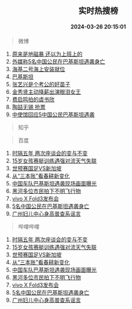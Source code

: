 <div align="center"><h2>实时热搜榜</h2><h4>2024-03-26 20:15:01</h4></div>

> 微博  

1. [原来是地磁暴 还以为上班上的](https://s.weibo.com/weibo?q=%E5%8E%9F%E6%9D%A5%E6%98%AF%E5%9C%B0%E7%A3%81%E6%9A%B4%20%E8%BF%98%E4%BB%A5%E4%B8%BA%E4%B8%8A%E7%8F%AD%E4%B8%8A%E7%9A%84&t=31&band_rank=1&Refer=top)<br />
2. [外媒称5名中国公民在巴基斯坦遇袭身亡](https://s.weibo.com/weibo?q=%23%E5%A4%96%E5%AA%92%E7%A7%B05%E5%90%8D%E4%B8%AD%E5%9B%BD%E5%85%AC%E6%B0%91%E5%9C%A8%E5%B7%B4%E5%9F%BA%E6%96%AF%E5%9D%A6%E9%81%87%E8%A2%AD%E8%BA%AB%E4%BA%A1%23&t=31&band_rank=2&Refer=top)<br />
3. [海基二号海上安装就位](https://s.weibo.com/weibo?q=%23%E6%B5%B7%E5%9F%BA%E4%BA%8C%E5%8F%B7%E6%B5%B7%E4%B8%8A%E5%AE%89%E8%A3%85%E5%B0%B1%E4%BD%8D%23&t=31&band_rank=3&Refer=top)<br />
4. [巴基斯坦](https://s.weibo.com/weibo?q=%E5%B7%B4%E5%9F%BA%E6%96%AF%E5%9D%A6&t=31&band_rank=4&Refer=top)<br />
5. [张艺兴是个考公的好苗子](https://s.weibo.com/weibo?q=%23%E5%BC%A0%E8%89%BA%E5%85%B4%E6%98%AF%E4%B8%AA%E8%80%83%E5%85%AC%E7%9A%84%E5%A5%BD%E8%8B%97%E5%AD%90%23&t=31&band_rank=5&Refer=top)<br />
6. [金秀贤主动降薪出演眼泪女王](https://s.weibo.com/weibo?q=%23%E9%87%91%E7%A7%80%E8%B4%A4%E4%B8%BB%E5%8A%A8%E9%99%8D%E8%96%AA%E5%87%BA%E6%BC%94%E7%9C%BC%E6%B3%AA%E5%A5%B3%E7%8E%8B%23&t=31&band_rank=6&Refer=top)<br />
7. [费启鸣拍的虞书欣](https://s.weibo.com/weibo?q=%23%E8%B4%B9%E5%90%AF%E9%B8%A3%E6%8B%8D%E7%9A%84%E8%99%9E%E4%B9%A6%E6%AC%A3%23&t=31&band_rank=7&Refer=top)<br />
8. [陶喆无锡 抢票](https://s.weibo.com/weibo?q=%E9%99%B6%E5%96%86%E6%97%A0%E9%94%A1%20%E6%8A%A2%E7%A5%A8&t=31&band_rank=8&Refer=top)<br />
9. [中使馆回应5中国公民巴基斯坦遇袭](https://s.weibo.com/weibo?q=%23%E4%B8%AD%E4%BD%BF%E9%A6%86%E5%9B%9E%E5%BA%945%E4%B8%AD%E5%9B%BD%E5%85%AC%E6%B0%91%E5%B7%B4%E5%9F%BA%E6%96%AF%E5%9D%A6%E9%81%87%E8%A2%AD%23&t=31&band_rank=9&Refer=top)<br />

> 知乎  


> 百度  

1. [时隔五年 两次座谈会的变与不变](https://www.baidu.com/s?wd=%E6%97%B6%E9%9A%94%E4%BA%94%E5%B9%B4+%E4%B8%A4%E6%AC%A1%E5%BA%A7%E8%B0%88%E4%BC%9A%E7%9A%84%E5%8F%98%E4%B8%8E%E4%B8%8D%E5%8F%98&sa=fyb_news&rsv_dl=fyb_news)<br />
2. [15岁女孩赛艇训练遇强对流天气失联](https://www.baidu.com/s?wd=15%E5%B2%81%E5%A5%B3%E5%AD%A9%E8%B5%9B%E8%89%87%E8%AE%AD%E7%BB%83%E9%81%87%E5%BC%BA%E5%AF%B9%E6%B5%81%E5%A4%A9%E6%B0%94%E5%A4%B1%E8%81%94&sa=fyb_news&rsv_dl=fyb_news)<br />
3. [世预赛国足VS新加坡](https://www.baidu.com/s?wd=%E4%B8%96%E9%A2%84%E8%B5%9B%E5%9B%BD%E8%B6%B3VS%E6%96%B0%E5%8A%A0%E5%9D%A1&sa=fyb_news&rsv_dl=fyb_news)<br />
4. [从“三本账”看春耕新变化](https://www.baidu.com/s?wd=%E4%BB%8E%E2%80%9C%E4%B8%89%E6%9C%AC%E8%B4%A6%E2%80%9D%E7%9C%8B%E6%98%A5%E8%80%95%E6%96%B0%E5%8F%98%E5%8C%96&sa=fyb_news&rsv_dl=fyb_news)<br />
5. [中国车队巴基斯坦遇袭现场画面曝光](https://www.baidu.com/s?wd=%E4%B8%AD%E5%9B%BD%E8%BD%A6%E9%98%9F%E5%B7%B4%E5%9F%BA%E6%96%AF%E5%9D%A6%E9%81%87%E8%A2%AD%E7%8E%B0%E5%9C%BA%E7%94%BB%E9%9D%A2%E6%9B%9D%E5%85%89&sa=fyb_news&rsv_dl=fyb_news)<br />
6. [黑河多位市民拍下不明飞行物](https://www.baidu.com/s?wd=%E9%BB%91%E6%B2%B3%E5%A4%9A%E4%BD%8D%E5%B8%82%E6%B0%91%E6%8B%8D%E4%B8%8B%E4%B8%8D%E6%98%8E%E9%A3%9E%E8%A1%8C%E7%89%A9&sa=fyb_news&rsv_dl=fyb_news)<br />
7. [vivo X Fold3发布会](https://www.baidu.com/s?wd=vivo+x+fold3&sa=fyb_news&rsv_dl=fyb_news)<br />
8. [5名中国公民在巴基斯坦遇袭身亡](https://www.baidu.com/s?wd=5%E5%90%8D%E4%B8%AD%E5%9B%BD%E5%85%AC%E6%B0%91%E5%9C%A8%E5%B7%B4%E5%9F%BA%E6%96%AF%E5%9D%A6%E9%81%87%E8%A2%AD%E8%BA%AB%E4%BA%A1&sa=fyb_news&rsv_dl=fyb_news)<br />
9. [广州妇儿中心身高普查系谣言](https://www.baidu.com/s?wd=%E5%B9%BF%E5%B7%9E%E5%A6%87%E5%84%BF%E4%B8%AD%E5%BF%83%E8%BA%AB%E9%AB%98%E6%99%AE%E6%9F%A5%E7%B3%BB%E8%B0%A3%E8%A8%80&sa=fyb_news&rsv_dl=fyb_news)<br />

> 哔哩哔哩  

1. [时隔五年 两次座谈会的变与不变](https://www.baidu.com/s?wd=%E6%97%B6%E9%9A%94%E4%BA%94%E5%B9%B4+%E4%B8%A4%E6%AC%A1%E5%BA%A7%E8%B0%88%E4%BC%9A%E7%9A%84%E5%8F%98%E4%B8%8E%E4%B8%8D%E5%8F%98&sa=fyb_news&rsv_dl=fyb_news)<br />
2. [15岁女孩赛艇训练遇强对流天气失联](https://www.baidu.com/s?wd=15%E5%B2%81%E5%A5%B3%E5%AD%A9%E8%B5%9B%E8%89%87%E8%AE%AD%E7%BB%83%E9%81%87%E5%BC%BA%E5%AF%B9%E6%B5%81%E5%A4%A9%E6%B0%94%E5%A4%B1%E8%81%94&sa=fyb_news&rsv_dl=fyb_news)<br />
3. [世预赛国足VS新加坡](https://www.baidu.com/s?wd=%E4%B8%96%E9%A2%84%E8%B5%9B%E5%9B%BD%E8%B6%B3VS%E6%96%B0%E5%8A%A0%E5%9D%A1&sa=fyb_news&rsv_dl=fyb_news)<br />
4. [从“三本账”看春耕新变化](https://www.baidu.com/s?wd=%E4%BB%8E%E2%80%9C%E4%B8%89%E6%9C%AC%E8%B4%A6%E2%80%9D%E7%9C%8B%E6%98%A5%E8%80%95%E6%96%B0%E5%8F%98%E5%8C%96&sa=fyb_news&rsv_dl=fyb_news)<br />
5. [中国车队巴基斯坦遇袭现场画面曝光](https://www.baidu.com/s?wd=%E4%B8%AD%E5%9B%BD%E8%BD%A6%E9%98%9F%E5%B7%B4%E5%9F%BA%E6%96%AF%E5%9D%A6%E9%81%87%E8%A2%AD%E7%8E%B0%E5%9C%BA%E7%94%BB%E9%9D%A2%E6%9B%9D%E5%85%89&sa=fyb_news&rsv_dl=fyb_news)<br />
6. [黑河多位市民拍下不明飞行物](https://www.baidu.com/s?wd=%E9%BB%91%E6%B2%B3%E5%A4%9A%E4%BD%8D%E5%B8%82%E6%B0%91%E6%8B%8D%E4%B8%8B%E4%B8%8D%E6%98%8E%E9%A3%9E%E8%A1%8C%E7%89%A9&sa=fyb_news&rsv_dl=fyb_news)<br />
7. [vivo X Fold3发布会](https://www.baidu.com/s?wd=vivo+x+fold3&sa=fyb_news&rsv_dl=fyb_news)<br />
8. [5名中国公民在巴基斯坦遇袭身亡](https://www.baidu.com/s?wd=5%E5%90%8D%E4%B8%AD%E5%9B%BD%E5%85%AC%E6%B0%91%E5%9C%A8%E5%B7%B4%E5%9F%BA%E6%96%AF%E5%9D%A6%E9%81%87%E8%A2%AD%E8%BA%AB%E4%BA%A1&sa=fyb_news&rsv_dl=fyb_news)<br />
9. [广州妇儿中心身高普查系谣言](https://www.baidu.com/s?wd=%E5%B9%BF%E5%B7%9E%E5%A6%87%E5%84%BF%E4%B8%AD%E5%BF%83%E8%BA%AB%E9%AB%98%E6%99%AE%E6%9F%A5%E7%B3%BB%E8%B0%A3%E8%A8%80&sa=fyb_news&rsv_dl=fyb_news)<br />
